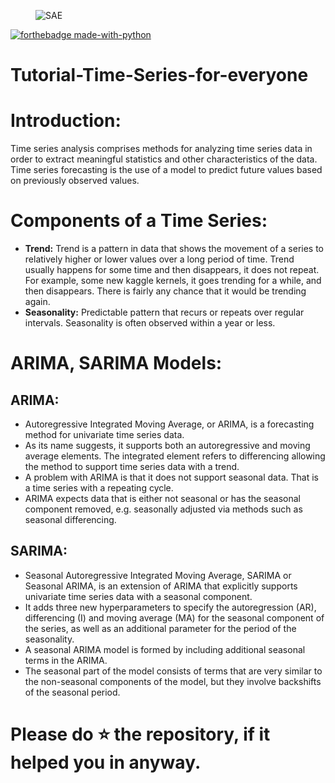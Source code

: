 <figure>
    <img src="https://github.com/jainharsh644/Tutorial-Time-Series-for-everyone/blob/main/Timeseries.png" alt="SAE" title="" />
</figure>

[![forthebadge made-with-python](http://ForTheBadge.com/images/badges/made-with-python.svg)](https://www.python.org/)                 

# Tutorial-Time-Series-for-everyone

# Introduction:
<p>Time series analysis comprises methods for analyzing time series data in order to extract meaningful statistics and other characteristics of the data. Time series forecasting is the use of a model to predict future values based on previously observed values.</p>

# Components of a Time Series:
<ul>
    <li><b>Trend:</b> Trend is a pattern in data that shows the movement of a series to relatively higher or lower values over a long period of time. Trend usually happens for some time and then disappears, it does not repeat. For example, some new kaggle kernels, it goes trending for a while, and then disappears. There is fairly any chance that it would be trending again.</li>
    <li><b>Seasonality:</b> Predictable pattern that recurs or repeats over regular intervals. Seasonality is often observed within a year or less.</li>
</ul>

# ARIMA, SARIMA Models:
## ARIMA:
<ul>
<li>Autoregressive Integrated Moving Average, or ARIMA, is a forecasting method for univariate time series data.</li>
<li>As its name suggests, it supports both an autoregressive and moving average elements. The integrated element refers to differencing allowing the method to support time series data with a trend.</li>
<li>A problem with ARIMA is that it does not support seasonal data. That is a time series with a repeating cycle.</li>
<li>ARIMA expects data that is either not seasonal or has the seasonal component removed, e.g. seasonally adjusted via methods such as seasonal differencing.</li>
</ul>

## SARIMA:
<ul>
<li>Seasonal Autoregressive Integrated Moving Average, SARIMA or Seasonal ARIMA, is an extension of ARIMA that explicitly supports univariate time series data with a seasonal component.</li>
<li>It adds three new hyperparameters to specify the autoregression (AR), differencing (I) and moving average (MA) for the seasonal component of the series, as well as an additional parameter for the period of the seasonality.</li>
<li>A seasonal ARIMA model is formed by including additional seasonal terms in the ARIMA.</li>
<li>The seasonal part of the model consists of terms that are very similar to the non-seasonal components of the model, but they involve backshifts of the seasonal period.</li>
</ul>

# Please do ⭐ the repository, if it helped you in anyway.
